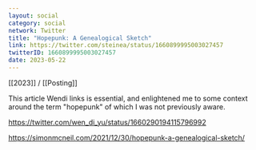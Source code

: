 ```yaml
---
layout: social
category: social
network: Twitter
title: "Hopepunk: A Genealogical Sketch"
link: https://twitter.com/steinea/status/1660899995003027457
twitterID: 1660899995003027457
date: 2023-05-22
---
```


[[2023]] / [[Posting]]

This article Wendi links is essential, and enlightened me to some context around the term "hopepunk" of which I was not previously aware.

<https://twitter.com/wen_di_yu/status/1660290194115796992>

<https://simonmcneil.com/2021/12/30/hopepunk-a-genealogical-sketch/>
